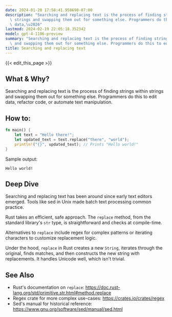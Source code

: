 ```yaml
---
date: 2024-01-20 17:58:41.958690-07:00
description: "Searching and replacing text is the process of finding strings within\
  \ strings and swapping them out for something else. Programmers do this to edit\
  \ data,\u2026"
lastmod: 2024-02-19 22:05:18.352342
model: gpt-4-1106-preview
summary: "Searching and replacing text is the process of finding strings within strings\
  \ and swapping them out for something else. Programmers do this to edit data,\u2026"
title: Searching and replacing text
---
```


{{< edit_this_page >}}

## What & Why?
Searching and replacing text is the process of finding strings within strings and swapping them out for something else. Programmers do this to edit data, refactor code, or automate text manipulation.

## How to:

```Rust
fn main() {
    let text = "Hello there!";
    let updated_text = text.replace("there", "world");
    println!("{}", updated_text); // Prints "Hello world!"
}
```

Sample output:
```
Hello world!
```

## Deep Dive
Searching and replacing text has been around since early text editors emerged. Tools like sed in Unix made batch text processing common practice.

Rust takes an efficient, safe approach. The `replace` method, from the standard library's `str` type, is straightforward and checks at compile-time.

Alternatives to `replace` include regex for complex patterns or iterating characters to customize replacement logic.

Under the hood, `replace` in Rust creates a new `String`, iterates through the original, finds matches, and then constructs the new string with replacements. It handles Unicode well, which isn't trivial.

## See Also
- Rust's documentation on `replace`: https://doc.rust-lang.org/std/primitive.str.html#method.replace
- Regex crate for more complex use-cases: https://crates.io/crates/regex
- Sed's manual for historical reference: https://www.gnu.org/software/sed/manual/sed.html
